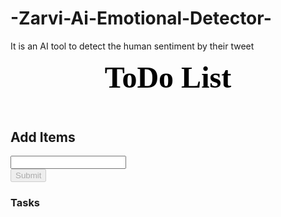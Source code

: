 # -Zarvi-Ai-Emotional-Detector-
It is an AI tool to detect the human sentiment by their tweet


<!DOCTYPE html>
<html lang="en">
<head>
<meta charset="UTF-8">
<meta name="viewport" content="width=device-width, initial-scale=1.0">
<link rel="stylesheet" href="https://stackpath.bootstrapcdn.com/bootstrap/4.3.1/css/bootstrap.min.css" integrity="sha384- ggOyR0iXCbMQv3Xipma34MD+dH/1fQ784/j6cY/iJTQUOhcWr7x9JvoRxT2MZw1T" crossorigin="anonymous">
<script src="app.js"></script>
<title>To Do List</title>
</head>
<body>
<header class="bg-success text-white p-5">
<div class="container">
<div class="row">
<div class="col-lg-12 col-md-12 col-sm-12">
<font face="Comic sans MS" size="11" color="black">
<strong>ToDo List</strong>
</font>
</div>
</div>
</div>
</header>
<div class="container mt-3">
<h2>Add Items</h2>
<label id="lblsuccess" class="text-success" style="display: none;">
</label>
<form id="addForm">
<div class="row">
<div class="col-lg-7 col-md-7 col-sm-7">
<input type="text" onkeyup="toggleButton(this, 'submit')" class="form-control" id="item">
</div>
<div class="col-lg-5 col-md-5 col-sm-5">
<input type="submit" class="btn btn-dark" id="submit" value="Submit" disabled>
</div>
</div>
</form>
<h3 class="mt-4">Tasks</h3>
<form id="addForm">
<ul class="list-group" id="items"></ul>
</form>
</div>
</body>
</html>
<script> window.onload = () =>
{
const form1 = document.querySelector("#addForm"); let items = document.getElementById("items");
let submit = document.getElementById("submit"); let editItem = null; form1.addEventListener("submit", addItem); items.addEventListener("click", removeItem);
};
function addItem(e)
{
e.preventDefault();
if (submit.value != "Submit")
{
console.log("Hello");
editItem.target.parentNode.childNodes[0].data
= document.getElementById("item").value; submit.value = "Submit";

document.getElementById("item").value = ""; document.getElementById("lblsuccess").innerHTML
= "Text edited successfully";
document.getElementById("lblsuccess")
.style.display = "block"; setTimeout(function()
{
document.getElementById("lblsuccess")
.style.display = "none";
}, 3000);
return false;
}
let newItem = document.getElementById("item").value; if (newItem.trim() == "" || newItem.trim() == null) return false;
else
document.getElementById("item").value = ""; let li = document.createElement("li"); li.className = "list-group-item";
let deleteButton = document.createElement("button");
deleteButton.className =
"btn-danger btn btn-sm float-right delete"; deleteButton.appendChild(document.createTextNode("Delete")); let editButton = document.createElement("button"); editButton.className =
"btn-success btn btn-sm float-right edit"; editButton.appendChild(document.createTextNode("Edit")); li.appendChild(document.createTextNode(newItem)); li.appendChild(deleteButton);
li.appendChild(editButton); items.appendChild(li);
}
function removeItem(e)
{
e.preventDefault();
if (e.target.classList.contains("delete"))
{
if (confirm("Are you Sure?"))
{
let li = e.target.parentNode; items.removeChild(li);
document.getElementById("lblsuccess").innerHTML
= "Text deleted successfully"; document.getElementById("lblsuccess")
.style.display = "block"; setTimeout(function()
{
document.getElementById("lblsuccess")
.style.display = "none";
}, 3000);
}
}
if (e.target.classList.contains("edit"))
{
document.getElementById("item").value = e.target.parentNode.childNodes[0].data; submit.value = "EDIT";
editItem = e;
}
}
function toggleButton(ref, btnID)
{
document.getElementById(btnID).disabled = false;
}
</script>

